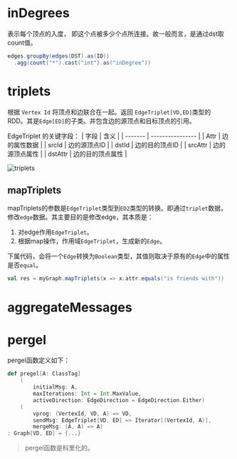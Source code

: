 
# inDegrees

表示每个顶点的入度， 即这个点被多少个点所连接。故一般而言，是通过dst取count值。

```scala
edges.groupBy(edges(DST).as(ID))
  .agg(count("*").cast("int").as("inDegree"))
```

# triplets
根据 `Vertex Id` 将顶点和边联合在一起。返回 `EdgeTriplet[VD,ED]`类型的 RDD。其是`Edge[ED]`的子类。并包含边的源顶点和目标顶点的引用。

EdgeTriplet 的关键字段：
| 字段    | 含义             |
| ------- | ---------------- |
| Attr    | 边的属性数据     |
| srcId   | 边的源顶点ID     |
| dstId   | 边的目的顶点ID   |
| srcAttr | 边的源顶点属性   |
| dstAttr | 边的目的顶点属性 |

![triplets](Pasted%20image%2020230409151240.png)

## mapTriplets
mapTriplets的参数是`EdgeTriplet`类型到`ED2`类型的转换。即通过`triplet`数据，修改`edge`数据。其主要目的是修改edge，其本质是：
1. 对edge作用`EdgeTriplet`。
2. 根据map操作，作用域`EdgeTriplet`，生成新的`Edge`。

下属代码，会将一个`Edge`转换为`Boolean`类型，其值则取决于原有的`Edge`中的属性是否`equal`。
```scala
val res = myGraph.mapTriplets(x => x.attr.equals("is friends with"))
```

# aggregateMessages

# pergel

pergel函数定义如下：
```scala
def pregel[A: ClassTag]
	(  
		initialMsg: A,  
		maxIterations: Int = Int.MaxValue,  
		activeDirection: EdgeDirection = EdgeDirection.Either)
	(  
		vprog: (VertexId, VD, A) => VD,  
		sendMsg: EdgeTriplet[VD, ED] => Iterator[(VertexId, A)],  
		mergeMsg: (A, A) => A)  
: Graph[VD, ED] = {...}
```
> pergel函数是科里化的。

